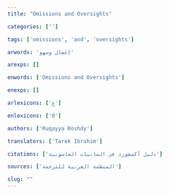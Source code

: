 ```yaml
---
title: "Omissions and Oversights"

categories: ['']

tags: ['omissions', 'and', 'oversights']

arwords: 'إغفال وسهو'

arexps: []

enwords: ['Omissions and Oversights']

enexps: []

arlexicons: ['غ']

enlexicons: ['O']

authors: ['Ruqayya Roshdy']

translators: ['Tarek Ibrahim']

citations: ['دليل أكسفورد في السانيات الحاسوبية']

sources: ['المنظمة العربية للترجمة']

slug: ""
---
```


